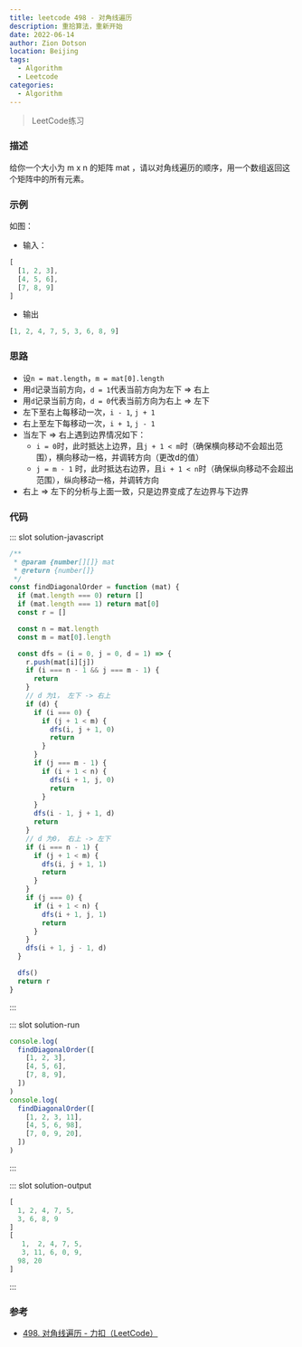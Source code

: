 ```yaml
---
title: leetcode 498 - 对角线遍历
description: 重拾算法，重新开始
date: 2022-06-14
author: Zion Dotson
location: Beijing
tags:
  - Algorithm
  - Leetcode
categories:
  - Algorithm
---
```


> LeetCode练习 
<!-- more -->

### 描述

给你一个大小为 m x n 的矩阵 mat ，请以对角线遍历的顺序，用一个数组返回这个矩阵中的所有元素。

### 示例

<Example />

如图：
* 输入：
```js
[
  [1, 2, 3],
  [4, 5, 6],
  [7, 8, 9]
]
```
* 输出
```js
[1, 2, 4, 7, 5, 3, 6, 8, 9]
```

### 思路

* 设`n = mat.length`，`m = mat[0].length`
* 用`d`记录当前方向，`d = 1`代表当前方向为左下 => 右上
* 用`d`记录当前方向，`d = 0`代表当前方向为右上 => 左下
* 左下至右上每移动一次，`i - 1`, `j + 1`
* 右上至左下每移动一次，`i + 1`, `j - 1`
* 当左下 => 右上遇到边界情况如下：
  * `i = 0`时，此时抵达上边界，且`j + 1 < m`时（确保横向移动不会超出范围），横向移动一格，并调转方向（更改d的值）
  * `j = m - 1` 时，此时抵达右边界，且`i + 1 < n`时（确保纵向移动不会超出范围），纵向移动一格，并调转方向
* 右上 => 左下的分析与上面一致，只是边界变成了左边界与下边界

### 代码

<Util-CodeTab
  key-prefix="solution"
  :code-types="['javascript', 'run', 'output']"
  default-active-code-type="javascript"
/>

::: slot solution-javascript
```js
/**
 * @param {number[][]} mat
 * @return {number[]}
 */
const findDiagonalOrder = function (mat) {
  if (mat.length === 0) return []
  if (mat.length === 1) return mat[0]
  const r = []

  const n = mat.length
  const m = mat[0].length

  const dfs = (i = 0, j = 0, d = 1) => {
    r.push(mat[i][j])
    if (i === n - 1 && j === m - 1) {
      return
    }
    // d 为1， 左下 -> 右上
    if (d) {
      if (i === 0) {
        if (j + 1 < m) {
          dfs(i, j + 1, 0)
          return
        }
      }
      if (j === m - 1) {
        if (i + 1 < n) {
          dfs(i + 1, j, 0)
          return
        }
      }
      dfs(i - 1, j + 1, d)
      return
    }
    // d 为0， 右上 -> 左下
    if (i === n - 1) {
      if (j + 1 < m) {
        dfs(i, j + 1, 1)
        return
      }
    }
    if (j === 0) {
      if (i + 1 < n) {
        dfs(i + 1, j, 1)
        return
      }
    }
    dfs(i + 1, j - 1, d)
  }

  dfs()
  return r
}
```
:::

::: slot solution-run
```js
console.log(
  findDiagonalOrder([
    [1, 2, 3],
    [4, 5, 6],
    [7, 8, 9],
  ])
)
console.log(
  findDiagonalOrder([
    [1, 2, 3, 11],
    [4, 5, 6, 98],
    [7, 0, 9, 20],
  ])
)
```
:::

::: slot solution-output
```js
[
  1, 2, 4, 7, 5,
  3, 6, 8, 9
]
[
   1,  2, 4, 7, 5,
   3, 11, 6, 0, 9,
  98, 20
]
```
:::

### 参考

* [498. 对角线遍历 - 力扣（LeetCode）](https://leetcode.cn/problems/diagonal-traverse/)

<script>
import Example from '@vp/demo-components/Algorithm/DiagonalTraverse/Example.vue'

export default {
  components: {
    Example
  }
}
</script>